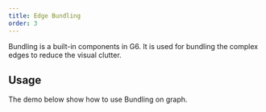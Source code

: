 ```yaml
---
title: Edge Bundling
order: 3
---
```


Bundling is a built-in components in G6. It is used for bundling the complex edges to reduce the visual clutter.

## Usage

The demo below show how to use Bundling on graph. 